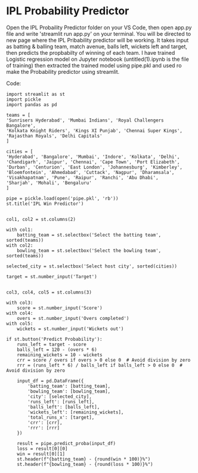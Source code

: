 # IPL Probability Predictor
Open the IPL Probaility Predictor folder on your VS Code, then open app.py file and write 'streamlit run app.py' on your terminal. You will be directed to new page where the IPL Pribability predictor will be working.
It takes input as batting & balling team, match avenue, balls left, wickets left and target, then predicts the propbabilty of winning of each team.
I have trained Logistic regression model on Jupyter notebook (untitled(1).ipynb is the file of training) then extracted the trained model using pipe.pkl and used ro make the Probability predictor using streamlit.

 Code:

    import streamlit as st
    import pickle
    import pandas as pd

    teams = [
    'Sunrisers Hyderabad', 'Mumbai Indians', 'Royal Challengers Bangalore', 
    'Kolkata Knight Riders', 'Kings XI Punjab', 'Chennai Super Kings', 
    'Rajasthan Royals', 'Delhi Capitals'
    ]

    cities = [
    'Hyderabad', 'Bangalore', 'Mumbai', 'Indore', 'Kolkata', 'Delhi',
    'Chandigarh', 'Jaipur', 'Chennai', 'Cape Town', 'Port Elizabeth',
    'Durban', 'Centurion', 'East London', 'Johannesburg', 'Kimberley',
    'Bloemfontein', 'Ahmedabad', 'Cuttack', 'Nagpur', 'Dharamsala',
    'Visakhapatnam', 'Pune', 'Raipur', 'Ranchi', 'Abu Dhabi',
    'Sharjah', 'Mohali', 'Bengaluru'
    ]

    pipe = pickle.load(open('pipe.pkl', 'rb'))
    st.title('IPL Win Predictor')


    col1, col2 = st.columns(2)
    
    with col1:
        batting_team = st.selectbox('Select the batting team', sorted(teams))
    with col2:
        bowling_team = st.selectbox('Select the bowling team', sorted(teams))
    
    selected_city = st.selectbox('Select host city', sorted(cities))
    
    target = st.number_input('Target')


    col3, col4, col5 = st.columns(3)
    
    with col3:
        score = st.number_input('Score')
    with col4:
        overs = st.number_input('Overs completed')
    with col5:
        wickets = st.number_input('Wickets out')
    
    if st.button('Predict Probability'):
        runs_left = target - score
        balls_left = 120 - (overs * 6)
        remaining_wickets = 10 - wickets
        crr = score / overs if overs > 0 else 0  # Avoid division by zero
        rrr = (runs_left * 6) / balls_left if balls_left > 0 else 0  # Avoid division by zero

        input_df = pd.DataFrame({
            'batting_team': [batting_team],
            'bowling_team': [bowling_team],
            'city': [selected_city],
            'runs_left': [runs_left],
            'balls_left': [balls_left],
            'wickets_left': [remaining_wickets],
            'total_runs_x': [target],
            'crr': [crr],
            'rrr': [rrr]
        })
    
        result = pipe.predict_proba(input_df)
        loss = result[0][0]
        win = result[0][1]
        st.header(f"{batting_team} - {round(win * 100)}%")
        st.header(f"{bowling_team} - {round(loss * 100)}%")

